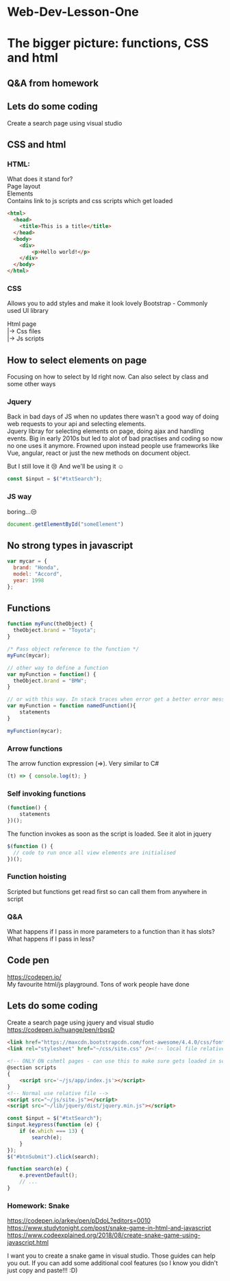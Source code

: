 # Web-Dev-Lesson-One
# The bigger picture: functions, CSS and html

## Q&A from homework


## Lets do some coding
Create a search page using visual studio

## CSS and html
### HTML:
What does it stand for?  
Page layout  
Elements  
Contains link to js scripts and css scripts which get loaded 

```html
<html>
  <head>
    <title>This is a title</title>
  </head>
  <body>
    <div>
        <p>Hello world!</p>
    </div>
  </body>
</html>
```



### CSS 
Allows you to add styles and make it look lovely
Bootstrap - Commonly used UI library


Html page  
|-> Css files  
|-> Js scripts  




## How to select elements on page
Focusing on how to select by Id right now. Can also select by class and some other ways

### Jquery
Back in bad days of JS when no updates there wasn't a good way of doing web requests to your api and selecting elements.  
Jquery libray for selecting elements on page, doing ajax and handling events. Big in early 2010s but led to alot of bad practises and coding so now no one uses it anymore. Frowned upon instead people use frameworks like Vue, angular, react or just the new methods on document object. 

But I still love it :cry: And we'll be using it :relaxed:
```js
const $input = $("#txtSearch");
```

### JS way
boring...:unamused:
```js
document.getElementById("someElement")
```

## No strong types in javascript
```js
var mycar = {
  brand: "Honda",
  model: "Accord",
  year: 1998
};
```

## Functions
```js
function myFunc(theObject) {
  theObject.brand = "Toyota";
}

/* Pass object reference to the function */
myFunc(mycar);

// other way to define a function
var myFunction = function() {
  theObject.brand = "BMW";
}

// or with this way. In stack traces when error get a better error message (but no one does this way)
var myFunction = function namedFunction(){
    statements
}

myFunction(mycar);
```
### Arrow functions
The arrow function expression (=>). Very similar to C#
```js
(t) => { console.log(t); }
```

### Self invoking functions
```js
(function() {
    statements
})();
```
The function invokes as soon as the script is loaded. See it alot in jquery
```js
$(function () {
  // code to run once all view elements are initialised
})();
```

### Function hoisting
Scripted but functions get read first so can call them from anywhere in script

### Q&A
What happens if I pass in more parameters to a function than it has slots?  
What happens if I pass in less?  



## Code pen
https://codepen.io/  
My favourite html/js playground. Tons of work people have done


## Lets do some coding
Create a search page using jquery and visual studio  
https://codepen.io/huange/pen/rbqsD
```html
<link href="https://maxcdn.bootstrapcdn.com/font-awesome/4.4.0/css/font-awesome.min.css" rel="stylesheet"><!-- Web link -->
<link rel="stylesheet" href="~/css/site.css" /><!-- local file relative link -->
    
<!-- ONLY ON cshmtl pages - can use this to make sure gets loaded in scripts part --> 
@section scripts
{
    <script src='~/js/app/index.js'></script>
}
<!-- Normal use relative file --> 
<script src="~/js/site.js"></script>
<script src="~/lib/jquery/dist/jquery.min.js"></script>
```
```js
const $input = $("#txtSearch");
$input.keypress(function (e) {
    if (e.which === 13) {
        search(e);
    }
});
$("#btnSubmit").click(search);

function search(e) {
    e.preventDefault();
    // ...
}
```


### Homework: Snake
https://codepen.io/arkev/pen/pDdoL?editors=0010  
https://www.studytonight.com/post/snake-game-in-html-and-javascript  
https://www.codeexplained.org/2018/08/create-snake-game-using-javascript.html  

I want you to create a snake game in visual studio. Those guides can help you out. If you can add some additional cool features (so I know you didn't just copy and paste!!! :D)

